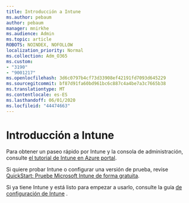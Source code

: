 ```yaml
---
title: Introducción a Intune
ms.author: pebaum
author: pebaum
manager: mnirkhe
ms.audience: Admin
ms.topic: article
ROBOTS: NOINDEX, NOFOLLOW
localization_priority: Normal
ms.collection: Adm_O365
ms.custom:
- "3190"
- "9001217"
ms.openlocfilehash: 3d6c0797b4cf73d33908ef42191fd7093d645229
ms.sourcegitcommit: bf87d91fa60bd961bc6c887c4a4be7a3c7665b38
ms.translationtype: MT
ms.contentlocale: es-ES
ms.lasthandoff: 06/01/2020
ms.locfileid: "44474663"
---
```

# <a name="getting-started-with-intune"></a>Introducción a Intune

Para obtener un paseo rápido por Intune y la consola de administración, consulte [el tutorial de Intune en Azure portal](https://docs.microsoft.com/intune/fundamentals/tutorial-walkthrough-intune-portal).

Si quiere probar Intune o configurar una versión de prueba, revise [QuickStart: Pruebe Microsoft Intune de forma gratuita](https://docs.microsoft.com/intune/fundamentals/free-trial-sign-up).

Si ya tiene Intune y está listo para empezar a usarlo, consulte la guía [de configuración de Intune](https://docs.microsoft.com/intune/fundamentals/setup-steps) . 